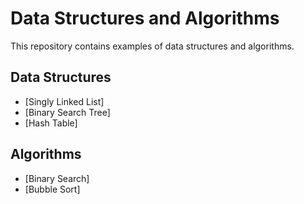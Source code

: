 # Data Structures and Algorithms

This repository contains examples of data structures and algorithms.

## Data Structures
- [Singly Linked List]
- [Binary Search Tree]
- [Hash Table]

## Algorithms
- [Binary Search]
- [Bubble Sort]
